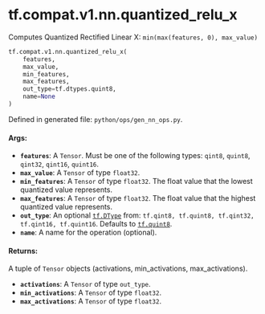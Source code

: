 <div itemscope itemtype="http://developers.google.com/ReferenceObject">
<meta itemprop="name" content="tf.compat.v1.nn.quantized_relu_x" />
<meta itemprop="path" content="Stable" />
</div>

# tf.compat.v1.nn.quantized_relu_x

Computes Quantized Rectified Linear X: `min(max(features, 0), max_value)`

``` python
tf.compat.v1.nn.quantized_relu_x(
    features,
    max_value,
    min_features,
    max_features,
    out_type=tf.dtypes.quint8,
    name=None
)
```



Defined in generated file: `python/ops/gen_nn_ops.py`.

<!-- Placeholder for "Used in" -->


#### Args:


* <b>`features`</b>: A `Tensor`. Must be one of the following types: `qint8`, `quint8`, `qint32`, `qint16`, `quint16`.
* <b>`max_value`</b>: A `Tensor` of type `float32`.
* <b>`min_features`</b>: A `Tensor` of type `float32`.
  The float value that the lowest quantized value represents.
* <b>`max_features`</b>: A `Tensor` of type `float32`.
  The float value that the highest quantized value represents.
* <b>`out_type`</b>: An optional <a href="../../../../tf/dtypes/DType.md"><code>tf.DType</code></a> from: `tf.qint8, tf.quint8, tf.qint32, tf.qint16, tf.quint16`. Defaults to <a href="../../../../tf.md#quint8"><code>tf.quint8</code></a>.
* <b>`name`</b>: A name for the operation (optional).


#### Returns:

A tuple of `Tensor` objects (activations, min_activations, max_activations).


* <b>`activations`</b>: A `Tensor` of type `out_type`.
* <b>`min_activations`</b>: A `Tensor` of type `float32`.
* <b>`max_activations`</b>: A `Tensor` of type `float32`.